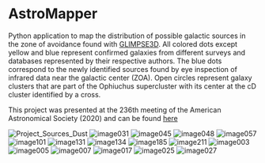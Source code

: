 # AstroMapper
Python application to map the distribution of possible galactic sources in the zone of avoidance found with [GLIMPSE3D](http://www.astro.wisc.edu/sirtf/). All colored dots except yellow and blue represent confirmed galaxies from different surveys and databases represented by their respective authors. The blue dots correspond to the newly identified sources found by eye inspection of infrared data near the galactic center (ZOA). Open circles represent galaxy clusters that are part of the Ophiuchus supercluster with its center at the cD cluster identified by a cross.  

This project was presented at the 236th meeting of the American Astronomical Society (2020) and can be found [here](https://aas236-aas.ipostersessions.com/default.aspx?s=AA-5F-DB-00-26-CA-F4-67-6F-E0-BF-20-89-8D-9D-74)    

![Project_Sources_Dust](https://user-images.githubusercontent.com/72321786/123405964-4c82f080-d5a2-11eb-8397-ad467e388258.png)
![image031](https://user-images.githubusercontent.com/72321786/123498746-bbeff300-d629-11eb-9080-ba3a05fb591c.png)
![image045](https://user-images.githubusercontent.com/72321786/123498748-bc888980-d629-11eb-91d0-a78825c6e253.png)
![image048](https://user-images.githubusercontent.com/72321786/123498749-bc888980-d629-11eb-95cb-b7dae625e20c.png)
![image057](https://user-images.githubusercontent.com/72321786/123498750-bd212000-d629-11eb-960b-fd365b312cdd.png)
![image101](https://user-images.githubusercontent.com/72321786/123498751-bd212000-d629-11eb-952f-55acd09e32ac.png)
![image131](https://user-images.githubusercontent.com/72321786/123498753-bd212000-d629-11eb-9007-f529c21d73bc.png)
![image134](https://user-images.githubusercontent.com/72321786/123498755-bdb9b680-d629-11eb-95d6-9f6d672b750c.png)
![image185](https://user-images.githubusercontent.com/72321786/123498756-bdb9b680-d629-11eb-9344-7b22cc6db61d.png)
![image211](https://user-images.githubusercontent.com/72321786/123498757-bdb9b680-d629-11eb-87b2-abbcf703f4c9.png)
![image003](https://user-images.githubusercontent.com/72321786/123498758-bdb9b680-d629-11eb-9890-9179b5f798a6.png)
![image005](https://user-images.githubusercontent.com/72321786/123498759-be524d00-d629-11eb-8531-36ad9a95975f.png)
![image007](https://user-images.githubusercontent.com/72321786/123498760-be524d00-d629-11eb-939f-4daed63878c8.png)
![image017](https://user-images.githubusercontent.com/72321786/123498761-beeae380-d629-11eb-8e80-485889475e16.png)
![image025](https://user-images.githubusercontent.com/72321786/123498762-beeae380-d629-11eb-885a-58d92784692d.png)
![image027](https://user-images.githubusercontent.com/72321786/123498763-beeae380-d629-11eb-8ca2-98a572951c7d.png)
